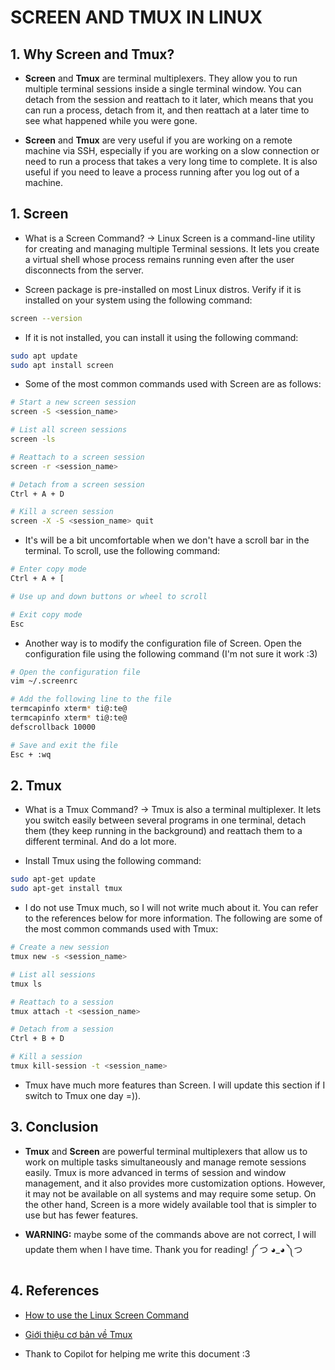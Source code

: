 # **SCREEN AND TMUX IN LINUX**

## **1. Why Screen and Tmux?**

- **Screen** and **Tmux** are terminal multiplexers. They allow you to run multiple terminal sessions inside a single terminal window. You can detach from the session and reattach to it later, which means that you can run a process, detach from it, and then reattach at a later time to see what happened while you were gone.

- **Screen** and **Tmux** are very useful if you are working on a remote machine via SSH, especially if you are working on a slow connection or need to run a process that takes a very long time to complete. It is also useful if you need to leave a process running after you log out of a machine.

## **1. Screen**

- What is a Screen Command? &rarr; Linux Screen is a command-line utility for creating and managing multiple Terminal sessions. It lets you create a virtual shell whose process remains running even after the user disconnects from the server.

- Screen package is pre-installed on most Linux distros. Verify if it is installed on your system using the following command:

```bash
screen --version
```

- If it is not installed, you can install it using the following command:

```bash
sudo apt update
sudo apt install screen
```

- Some of the most common commands used with Screen are as follows:

```bash
# Start a new screen session
screen -S <session_name>

# List all screen sessions
screen -ls

# Reattach to a screen session
screen -r <session_name>

# Detach from a screen session
Ctrl + A + D

# Kill a screen session
screen -X -S <session_name> quit

```

- It's will be a bit uncomfortable when we don't have a scroll bar in the terminal. To scroll, use the following command:

```bash
# Enter copy mode
Ctrl + A + [

# Use up and down buttons or wheel to scroll

# Exit copy mode
Esc
```

- Another way is to modify the configuration file of Screen. Open the configuration file using the following command (I'm not sure it work :3)

```bash
# Open the configuration file
vim ~/.screenrc

# Add the following line to the file
termcapinfo xterm* ti@:te@
termcapinfo xterm* ti@:te@
defscrollback 10000

# Save and exit the file
Esc + :wq
```

## **2. Tmux**

- What is a Tmux Command? &rarr; Tmux is also a terminal multiplexer. It lets you switch easily between several programs in one terminal, detach them (they keep running in the background) and reattach them to a different terminal. And do a lot more.

- Install Tmux using the following command:

```bash
sudo apt-get update
sudo apt-get install tmux
```

- I do not use Tmux much, so I will not write much about it. You can refer to the references below for more information. The following are some of the most common commands used with Tmux:

```bash
# Create a new session
tmux new -s <session_name>

# List all sessions
tmux ls

# Reattach to a session
tmux attach -t <session_name>

# Detach from a session
Ctrl + B + D

# Kill a session
tmux kill-session -t <session_name>

```

- Tmux have much more features than Screen. I will update this section if I switch to Tmux one day =)).

## **3. Conclusion**

- **Tmux** and **Screen** are powerful terminal multiplexers that allow us to work on multiple tasks simultaneously and manage remote sessions easily. Tmux is more advanced in terms of session and window management, and it also provides more customization options. However, it may not be available on all systems and may require some setup. On the other hand, Screen is a more widely available tool that is simpler to use but has fewer features.

- **WARNING:** maybe some of the commands above are not correct, I will update them when I have time. Thank you for reading! ༼ つ ◕_◕ ༽つ

## **4. References**

- [How to use the Linux Screen Command](https://vegastack.com/tutorials/how-to-use-linux-screen-command/)

- [Giới thiệu cơ bản về Tmux](https://viblo.asia/p/gioi-thieu-co-ban-ve-tmux-zoZVRgLEMmg5)

- Thank to Copilot for helping me write this document :3
